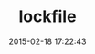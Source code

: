 ---
layout: post
title:  "lockfile"
repo:   "ahoward/lockfile"
date:   2015-02-18 17:22:43
gemurl: https://github.com/ahoward/lockfile
---